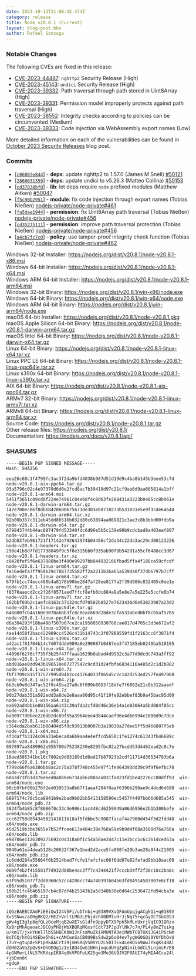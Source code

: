 ```yaml
---
date: 2023-10-13T21:08:42.474Z
category: release
title: Node v20.8.1 (Current)
layout: blog-post.hbs
author: Rafael Gonzaga
---
```


### Notable Changes

The following CVEs are fixed in this release:

- [CVE-2023-44487](https://cve.mitre.org/cgi-bin/cvename.cgi?name=CVE-2023-44487): `nghttp2` Security Release (High)
- [CVE-2023-45143](https://cve.mitre.org/cgi-bin/cvename.cgi?name=CVE-2023-45143): `undici` Security Release (High)
- [CVE-2023-39332](https://cve.mitre.org/cgi-bin/cvename.cgi?name=CVE-2023-39332): Path traversal through path stored in Uint8Array (High)
- [CVE-2023-39331](https://cve.mitre.org/cgi-bin/cvename.cgi?name=CVE-2023-39331): Permission model improperly protects against path traversal (High)
- [CVE-2023-38552](https://cve.mitre.org/cgi-bin/cvename.cgi?name=CVE-2023-38552): Integrity checks according to policies can be circumvented (Medium)
- [CVE-2023-39333](https://cve.mitre.org/cgi-bin/cvename.cgi?name=CVE-2023-39333): Code injection via WebAssembly export names (Low)

More detailed information on each of the vulnerabilities can be found in [October 2023 Security Releases](https://nodejs.org/en/blog/vulnerability/october-2023-security-releases/) blog post.

### Commits

- \[[`c86883e844`](https://github.com/nodejs/node/commit/c86883e844)] - **deps**: update nghttp2 to 1.57.0 (James M Snell) [#50121](https://github.com/nodejs/node/pull/50121)
- \[[`2860631359`](https://github.com/nodejs/node/commit/2860631359)] - **deps**: update undici to v5.26.3 (Matteo Collina) [#50153](https://github.com/nodejs/node/pull/50153)
- \[[`cd37838bf8`](https://github.com/nodejs/node/commit/cd37838bf8)] - **lib**: let deps require `node` prefixed modules (Matthew Aitken) [#50047](https://github.com/nodejs/node/pull/50047)
- \[[`f5c90b2951`](https://github.com/nodejs/node/commit/f5c90b2951)] - **module**: fix code injection through export names (Tobias Nießen) [nodejs-private/node-private#461](https://github.com/nodejs-private/node-private/pull/461)
- \[[`fa5dae1944`](https://github.com/nodejs/node/commit/fa5dae1944)] - **permission**: fix Uint8Array path traversal (Tobias Nießen) [nodejs-private/node-private#456](https://github.com/nodejs-private/node-private/pull/456)
- \[[`cd35275111`](https://github.com/nodejs/node/commit/cd35275111)] - **permission**: improve path traversal protection (Tobias Nießen) [nodejs-private/node-private#456](https://github.com/nodejs-private/node-private/pull/456)
- \[[`a4cb7fc7c0`](https://github.com/nodejs/node/commit/a4cb7fc7c0)] - **policy**: use tamper-proof integrity check function (Tobias Nießen) [nodejs-private/node-private#462](https://github.com/nodejs-private/node-private/pull/462)

Windows 32-bit Installer: https://nodejs.org/dist/v20.8.1/node-v20.8.1-x86.msi \
Windows 64-bit Installer: https://nodejs.org/dist/v20.8.1/node-v20.8.1-x64.msi \
Windows ARM 64-bit Installer: https://nodejs.org/dist/v20.8.1/node-v20.8.1-arm64.msi \
Windows 32-bit Binary: https://nodejs.org/dist/v20.8.1/win-x86/node.exe \
Windows 64-bit Binary: https://nodejs.org/dist/v20.8.1/win-x64/node.exe \
Windows ARM 64-bit Binary: https://nodejs.org/dist/v20.8.1/win-arm64/node.exe \
macOS 64-bit Installer: https://nodejs.org/dist/v20.8.1/node-v20.8.1.pkg \
macOS Apple Silicon 64-bit Binary: https://nodejs.org/dist/v20.8.1/node-v20.8.1-darwin-arm64.tar.gz \
macOS Intel 64-bit Binary: https://nodejs.org/dist/v20.8.1/node-v20.8.1-darwin-x64.tar.gz \
Linux 64-bit Binary: https://nodejs.org/dist/v20.8.1/node-v20.8.1-linux-x64.tar.xz \
Linux PPC LE 64-bit Binary: https://nodejs.org/dist/v20.8.1/node-v20.8.1-linux-ppc64le.tar.xz \
Linux s390x 64-bit Binary: https://nodejs.org/dist/v20.8.1/node-v20.8.1-linux-s390x.tar.xz \
AIX 64-bit Binary: https://nodejs.org/dist/v20.8.1/node-v20.8.1-aix-ppc64.tar.gz \
ARMv7 32-bit Binary: https://nodejs.org/dist/v20.8.1/node-v20.8.1-linux-armv7l.tar.xz \
ARMv8 64-bit Binary: https://nodejs.org/dist/v20.8.1/node-v20.8.1-linux-arm64.tar.xz \
Source Code: https://nodejs.org/dist/v20.8.1/node-v20.8.1.tar.gz \
Other release files: https://nodejs.org/dist/v20.8.1/ \
Documentation: https://nodejs.org/docs/v20.8.1/api/

### SHASUMS

```
-----BEGIN PGP SIGNED MESSAGE-----
Hash: SHA256

eea26c68c1f4799fc3ac3f2da9bfd4038b987d51d19d9c4ba8b145b3eee53c7d  node-v20.8.1-aix-ppc64.tar.gz
93a5796c02c4e97378d6d0e2fcd8ac7b39418d97c21cf9aa6d9aa605814a1bff  node-v20.8.1-arm64.msi
5451f3651c89cd8f224e74961c84e68f4c8d63fe288431a3223b0465cc8b961e  node-v20.8.1-darwin-arm64.tar.gz
147e700ec86f8dbb8428600675673de303eb8710273b531031e5e9f3cde64644  node-v20.8.1-darwin-arm64.tar.xz
92b00b357c311eb45dd86516b032d80c63894aa069821c3ae3c8b3bbd00fdb9a  node-v20.8.1-darwin-x64.tar.gz
679843744b44ac897479fd53340fdc6d96e5b5c139e90b9cdcbad8a403eaf807  node-v20.8.1-darwin-x64.tar.xz
b2db83feb961721f17142e792643974b04456cf2da34c22da3ac29cd00123226  node-v20.8.1-headers.tar.gz
298e41b8d7fd17738049f9c5f6e315bb0f935ab90f9b542d1a55cf6488cc3d67  node-v20.8.1-headers.tar.xz
c0420fef5f6e637888be3f400e99297bb844932166fbad5ffa4f188ce59cfcdf  node-v20.8.1-linux-arm64.tar.gz
fec6edefa7ff959b29c7887735582ff2a2211b36a65a539da0f37db6797b7cff  node-v20.8.1-linux-arm64.tar.xz
679fb1cc74ecc460b4a8178b90be2847af28ee817fa2f39d986c832405c0ee1e  node-v20.8.1-linux-armv7l.tar.gz
f8370aaecd2cc2f26f8571aed7ffcf8efb6dc884a9a5e8e7a5e225e5ccfe6b74  node-v20.8.1-linux-armv7l.tar.xz
162bbf69b2c1aefc8163c371324cfd70582b8527e7623436d6e53823987a23d2  node-v20.8.1-linux-ppc64le.tar.gz
648d80fcb4a160e3078a66b3fc8c8eac669d28de3cfa533abed0bf8cb5af5785  node-v20.8.1-linux-ppc64le.tar.xz
d6a384293f18ba49b7507b67ce2ca1958050930768cae817d4705c3d3e672af2  node-v20.8.1-linux-s390x.tar.gz
4aa14458f2bac422989cc4526c431b14743c2f07889559fd1f2163cc6f3071f4  node-v20.8.1-linux-s390x.tar.xz
a42ac1f81704b14c7d07ddde989a8e290087b0487ee3f47185eb0240ba518195  node-v20.8.1-linux-x64.tar.gz
44096f6276cf735f3b25f47ffaaa1629b0abad4d9932c3a77d9dcdc743a3ff92  node-v20.8.1-linux-x64.tar.xz
abd016ae0dd943b196510e67277542c9cd31d24fbfa6834116a485d2c1d2b882  node-v20.8.1-win-arm64.7z
fbf7709c815f37577995d04b2cc41764033f06545c2c142d253ed257fe497960  node-v20.8.1-win-arm64.zip
6b3cb0e8d347ac52f0c45ba27a8c6f099b8053f18dfe7f6802e21c0b312aaedf  node-v20.8.1-win-x64.7z
90b27dab351a582edd3a8de2e8aaa80d95c41f19fe92ebbef83b9a45bac95d00  node-v20.8.1-win-x64.zip
ea692ad4bb1e80156aa6143c39afda2cfd0d46c36e14a1e03064a5bd084f05cc  node-v20.8.1-win-x86.7z
ba90977d0bee226db2dc89f55a3964eee4d844caef96e4db6994e1800d9c7dce  node-v20.8.1-win-x86.zip
c364cda2bab611b08404d5f8c93913b0007b3a19830a27dee5ff5d466807f5eb  node-v20.8.1-x64.msi
4f3daffb3124c08a31ebeca0a6b9aa4e4effcd5650c1fe1274c61343fb46689c  node-v20.8.1-x86.msi
097897aa8489962e955700d75238230e8295fbc02a27bcdd53d4462ead2c8c7e  node-v20.8.1.pkg
18aed385341bc16c7802e9d03189d1d0ad17b87923b2cdf11714d36534783b6a  node-v20.8.1.tar.gz
f799c66f6a6386bb8ac2c75a378f740c455e97f1fe964393dd39c9f9f6efbc70  node-v20.8.1.tar.xz
60a3d73fb1d376e6ed0a8b8e6734ab6c80aaa031fa023fd1be42276cc80dff93  win-arm64/node.exe
90cb9fbf80b276f2ed039533a8b67f1aeaf204f0aaf6396b290ae9c4dcd6d690  win-arm64/node.lib
6887174c70c5ca8941b9e2bad9b02bb5413158590ec5457f4497bb66d685a545  win-arm64/node_pdb.7z
3824fb4b85c8f8086f0c33c4e906c1ac448cd6259949a06d6956e2b1b300befe  win-arm64/node_pdb.zip
ccc62758d85434502141611b18af5fdbbc5c9087facaf4a7900d454f3d2fdd48  win-x64/node.exe
45d2519b3be3655e7b52ffcee613a484c38e768a59e9b9d4f08a3580d76a768a  win-x64/node.lib
e98706e1126309275692c0d318a0f1c54a50ae2447c11e3bcc1c6c261dced63a  win-x64/node_pdb.7z
9840a61ea4dea5128c20632f367e1bed2d2ace5fa008fe29b3ae28a9f4c21805  win-x64/node_pdb.zip
1c6ddd284a55664f0b2514bed7fcfe1fafcfec06f6dd07e82fefad9bb10aac60  win-x86/node.exe
0809f4b2f415581f7d932d80be4ac3ff7c4344421f7cccb34ff2f30c18c2ba0c  win-x86/node.lib
63f95d51077f2dd0360c57cc4286cc74a740391b04b63fd04914583007e8cf10  win-x86/node_pdb.7z
108b21fc46465197cb4c07df4b25143b2a5d348b30e0d64c2536472fd94cba3e  win-x86/node_pdb.zip
-----BEGIN PGP SIGNATURE-----

iQGzBAEBCAAdFiEEiQwI24V5Fi/uDfnbi+q0389VXvQFAmUpqjgACgkQi+q0389V
XvSSNwv/aDHgRKQ2/HEZ+VnltLMB3LPbjdchXBDMluHrJjNq75+qcGyOCfSbG8S3
gWv4gI3glp8qfQLzOceMjqB2wXE7sGldfn9ppyDTX9Ppk5kMLnUxrjVqIC91QRzv
XsBrpMhAgeoatJDCOyPHUjWbXBQRqMGxsfCdt73PJpUYlNk7c7n/PL4y8mZToikg
u/km17/jxHYHnl7lbSSHBCKbW3JnFsaMuZkiHMUNTA3eiMWbTCQTUXiJG4iP6cNm
8oTCQ/hYQi4SEbe5hGi+cAMCwnSaCB0U9BsSdw2p6o04evTygWG0GQi9YUfDhDxU
ITuY+gtupA+5P1pRkAACrti9jmHSRqV50VYU2L50I3Ex4LeBOio9WwJYkqKs4BAl
dOH02aVoZpQvS+OhOEOg1zIe18Q4QwG1NHnjxqcdUYgZpNiniLGdCL5LnjmsF/E8
4pGNMerLlNL57KRVspIK84q0kVPOFoLK25gw3Mo36U9JV2F0AUI74yMIA4Ccu24l
+jbDxn6K
=gdqA
-----END PGP SIGNATURE-----

```
